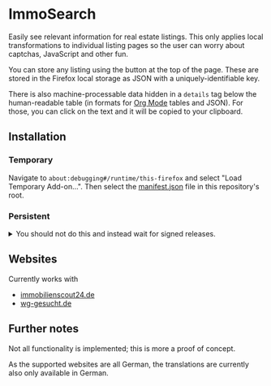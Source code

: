 # ImmoSearch

Easily see relevant information for real estate listings. This only
applies local transformations to individual listing pages so the user
can worry about captchas, JavaScript and other fun.

You can store any listing using the button at the top of the page.
These are stored in the Firefox local storage as JSON with a
uniquely-identifiable key.

There is also machine-processable data hidden in a `details` tag below
the human-readable table (in formats for [Org
Mode](https://orgmode.org) tables and JSON). For those, you can click
on the text and it will be copied to your clipboard.

## Installation

### Temporary

Navigate to `about:debugging#/runtime/this-firefox` and select "Load
Temporary Add-on...". Then select the [manifest.json](./manifest.json)
file in this repository's root.

### Persistent

<details>
<summary>
You should not do this and instead wait for signed releases.
</summary>

Go to `about:config` and set `xpinstall.signatures.required` to `false`.

Zip the repository's root folder:
```shell
zip -r -FS immo-search.xpi * --exclude '*.git*'
```

Then navigate to `about:addons`, click on the gears icon and select
"Install Add-on From File...". Finally, select the immo-search.xpi
file you created.
</details>

## Websites

Currently works with
- [immobilienscout24.de](https://immobilienscout24.de)
- [wg-gesucht.de](https://wg-gesucht.de)

## Further notes

Not all functionality is implemented; this is more a proof of concept.

As the supported websites are all German, the translations are
currently also only available in German.

